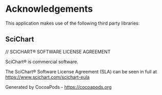# Acknowledgements
This application makes use of the following third party libraries:

## SciChart

﻿// SCICHART® SOFTWARE LICENSE AGREEMENT

SciChart® is commercial software. 

The SciChart® Software License Agreement (SLA) can be seen in full at 
https://www.scichart.com/scichart-eula 

 
Generated by CocoaPods - https://cocoapods.org
